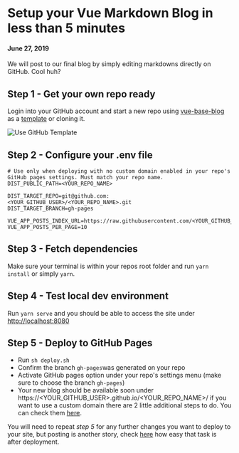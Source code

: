# Setup your Vue Markdown Blog in less than 5 minutes
#### June 27, 2019

We will post to our final blog by simply editing markdowns directly on GitHub. Cool huh?

## Step 1 - Get your own repo ready

Login into your GitHub account and start a new repo using [vue-base-blog](ttps://github.com/yeikiu/vue-base-blog) as a [template](https://github.com/yeikiu/vue-base-blog/generate) or cloning it.

![Use GitHub Template](https://github.com/yeikiu/vue-base-blog/raw/master/data/assets/step1-github.png)

## Step 2 - Configure your .env file

```
# Use only when deploying with no custom domain enabled in your repo's GitHub pages settings. Must match your repo name.
DIST_PUBLIC_PATH=<YOUR_REPO_NAME>

DIST_TARGET_REPO=git@github.com:<YOUR_GITHUB_USER>/<YOUR_REPO_NAME>.git
DIST_TARGET_BRANCH=gh-pages

VUE_APP_POSTS_INDEX_URL=https://raw.githubusercontent.com/<YOUR_GITHUB_USER>/<YOUR_REPO_NAME>/master/data/posts_index.json
VUE_APP_POSTS_PER_PAGE=10
```

## Step 3 - Fetch dependencies

Make sure your terminal is within your repos root folder and run `yarn install` or simply `yarn`.

## Step 4 - Test local dev environment

Run `yarn serve` and you should be able to access the site under [http://localhost:8080](http://localhost:8080)

## Step 5 - Deploy to GitHub Pages

- Run `sh deploy.sh`
- Confirm the branch `gh-pages`was generated on your repo
- Activate GitHub pages option under your repo's settings menu (make sure to choose the branch `gh-pages`)
- Your new blog should be available soon under https://<YOUR_GITHUB_USER>.github.io/<YOUR_REPO_NAME>/ if you want to
use a custom domain there are 2 little additional steps to do. You can check them [here](https://help.github.com/en/articles/using-a-custom-domain-with-github-pages).

You will need to repeat *step 5* for any further changes you want to deploy to your site, but posting is another story,
check [here](https://yeikiu.github.io/vue-base-blog/#/guide/post-with-github) how easy that task is after deployment.
